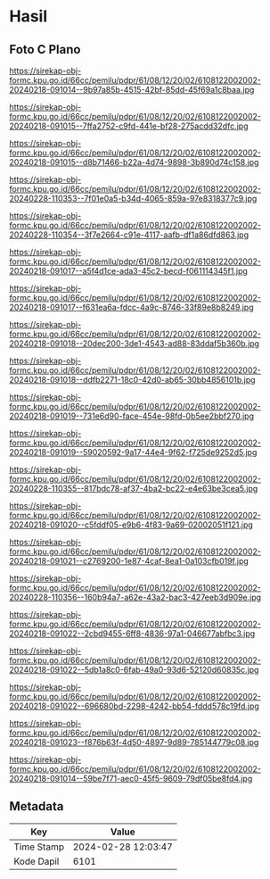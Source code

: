 # Hasil

## Foto C Plano

https://sirekap-obj-formc.kpu.go.id/66cc/pemilu/pdpr/61/08/12/20/02/6108122002002-20240218-091014--9b97a85b-4515-42bf-85dd-45f69a1c8baa.jpg

https://sirekap-obj-formc.kpu.go.id/66cc/pemilu/pdpr/61/08/12/20/02/6108122002002-20240218-091015--7ffa2752-c9fd-441e-bf28-275acdd32dfc.jpg

https://sirekap-obj-formc.kpu.go.id/66cc/pemilu/pdpr/61/08/12/20/02/6108122002002-20240218-091015--d8b71466-b22a-4d74-9898-3b890d74c158.jpg

https://sirekap-obj-formc.kpu.go.id/66cc/pemilu/pdpr/61/08/12/20/02/6108122002002-20240228-110353--7f01e0a5-b34d-4065-859a-97e8318377c9.jpg

https://sirekap-obj-formc.kpu.go.id/66cc/pemilu/pdpr/61/08/12/20/02/6108122002002-20240228-110354--3f7e2664-c91e-4117-aafb-df1a86dfd863.jpg

https://sirekap-obj-formc.kpu.go.id/66cc/pemilu/pdpr/61/08/12/20/02/6108122002002-20240218-091017--a5f4d1ce-ada3-45c2-becd-f061114345f1.jpg

https://sirekap-obj-formc.kpu.go.id/66cc/pemilu/pdpr/61/08/12/20/02/6108122002002-20240218-091017--f631ea6a-fdcc-4a9c-8746-33f89e8b8249.jpg

https://sirekap-obj-formc.kpu.go.id/66cc/pemilu/pdpr/61/08/12/20/02/6108122002002-20240218-091018--20dec200-3de1-4543-ad88-83ddaf5b360b.jpg

https://sirekap-obj-formc.kpu.go.id/66cc/pemilu/pdpr/61/08/12/20/02/6108122002002-20240218-091018--ddfb2271-18c0-42d0-ab65-30bb4856101b.jpg

https://sirekap-obj-formc.kpu.go.id/66cc/pemilu/pdpr/61/08/12/20/02/6108122002002-20240218-091019--731e6d90-face-454e-98fd-0b5ee2bbf270.jpg

https://sirekap-obj-formc.kpu.go.id/66cc/pemilu/pdpr/61/08/12/20/02/6108122002002-20240218-091019--59020592-9a17-44e4-9f62-f725de9252d5.jpg

https://sirekap-obj-formc.kpu.go.id/66cc/pemilu/pdpr/61/08/12/20/02/6108122002002-20240228-110355--817bdc78-af37-4ba2-bc22-e4e63be3cea5.jpg

https://sirekap-obj-formc.kpu.go.id/66cc/pemilu/pdpr/61/08/12/20/02/6108122002002-20240218-091020--c5fddf05-e9b6-4f83-9a69-02002051f121.jpg

https://sirekap-obj-formc.kpu.go.id/66cc/pemilu/pdpr/61/08/12/20/02/6108122002002-20240218-091021--c2769200-1e87-4caf-8ea1-0a103cfb019f.jpg

https://sirekap-obj-formc.kpu.go.id/66cc/pemilu/pdpr/61/08/12/20/02/6108122002002-20240228-110356--160b94a7-a62e-43a2-bac3-427eeb3d909e.jpg

https://sirekap-obj-formc.kpu.go.id/66cc/pemilu/pdpr/61/08/12/20/02/6108122002002-20240218-091022--2cbd9455-6ff8-4836-97a1-046677abfbc3.jpg

https://sirekap-obj-formc.kpu.go.id/66cc/pemilu/pdpr/61/08/12/20/02/6108122002002-20240218-091022--5db1a8c0-6fab-49a0-93d6-52120d60835c.jpg

https://sirekap-obj-formc.kpu.go.id/66cc/pemilu/pdpr/61/08/12/20/02/6108122002002-20240218-091022--696680bd-2298-4242-bb54-fddd578c19fd.jpg

https://sirekap-obj-formc.kpu.go.id/66cc/pemilu/pdpr/61/08/12/20/02/6108122002002-20240218-091023--f876b63f-4d50-4897-9d89-785144779c08.jpg

https://sirekap-obj-formc.kpu.go.id/66cc/pemilu/pdpr/61/08/12/20/02/6108122002002-20240218-091014--59be7f71-aec0-45f5-9609-79df05be8fd4.jpg


## Metadata

| Key        | Value               |
| ---------- | ------------------- |
| Time Stamp | 2024-02-28 12:03:47 |
| Kode Dapil | 6101                |



